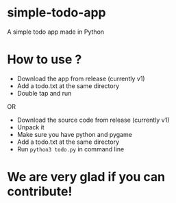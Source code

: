 # simple-todo-app
A simple todo app made in Python

# How to use ?
- Download the app from release (currently v1)
- Add a todo.txt at the same directory
- Double tap and run

OR

- Download the source code from release (currently v1)
- Unpack it
- Make sure you have python and pygame
- Add a todo.txt at the same directory
- Run `python3 todo.py` in command line

# We are very glad if you can contribute!
